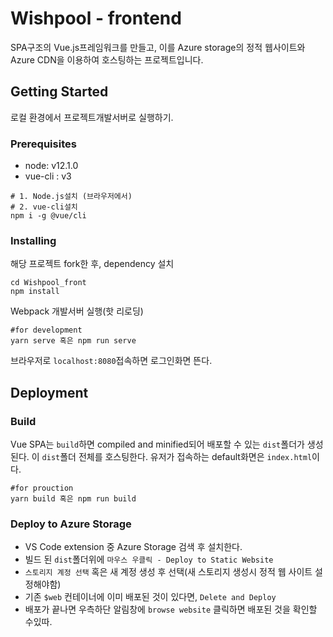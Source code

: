 # Wishpool - frontend

SPA구조의 Vue.js프레임워크를 만들고, 이를 Azure storage의 정적 웹사이트와 Azure CDN을 이용하여 호스팅하는 프로젝트입니다.

## Getting Started

로컬 환경에서 프로젝트개발서버로 실행하기.

### Prerequisites

* node: v12.1.0
* vue-cli : v3

```
# 1. Node.js설치 (브라우저에서)
# 2. vue-cli설치
npm i -g @vue/cli
```

### Installing

해당 프로젝트 fork한 후, dependency 설치

```
cd Wishpool_front
npm install
```
Webpack 개발서버 실행(핫 리로딩)

```
#for development
yarn serve 혹은 npm run serve
```
브라우저로 ```localhost:8080```접속하면 로그인화면 뜬다.

## Deployment

### Build
Vue SPA는 ```build```하면 compiled and minified되어 배포할 수 있는  ```dist```폴더가 생성된다.
이 ```dist```폴더 전체를 호스팅한다. 유저가 접속하는 default화면은 ```index.html```이다.

```
#for prouction
yarn build 혹은 npm run build
```
### Deploy to Azure Storage
* VS Code extension 중 Azure Storage 검색 후 설치한다.
* 빌드 된 ```dist```폴더위에 ```마우스 우클릭 - Deploy to Static Website```
* ```스토리지 계정 선택``` 혹은 새 계정 생성 후 선택(새 스토리지 생성시 정적 웹 사이트 설정해야함)
* 기존 ```$web``` 컨테이너에 이미 배포된 것이 있다면, ```Delete and Deploy```
* 배포가 끝나면 우측하단 알림창에 ```browse website``` 클릭하면 배포된 것을 확인할 수있따.


